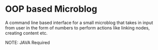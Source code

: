 # OOP based Microblog
 
A command line based interface for a small microblog that takes in input from user in the form of numbers to perform actions like linking nodes, creating content etc.

NOTE: JAVA Required